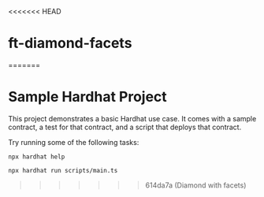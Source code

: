 <<<<<<< HEAD
# ft-diamond-facets
=======
# Sample Hardhat Project

This project demonstrates a basic Hardhat use case. It comes with a sample contract, a test for that contract, and a script that deploys that contract.

Try running some of the following tasks:

```shell
npx hardhat help

npx hardhat run scripts/main.ts
```
>>>>>>> 614da7a (Diamond with facets)
